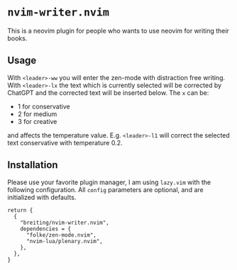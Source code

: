 # `nvim-writer.nvim`

This is a neovim plugin for people who wants to use neovim for writing their books.

## Usage

With `<leader>-ww` you will enter the zen-mode with distraction free writing. With `<leader>-lx` the text which is currently
selected will be corrected by ChatGPT and the corrected text will be inserted below. The `x` can be:

- 1 for conservative
- 2 for medium
- 3 for creative

and affects the temperature value. E.g. `<leader>-l1` will correct the selected text conservative with temperature 0.2.

## Installation

Please use your favorite plugin manager, I am using `lazy.vim` with the following configuration.
All `config` parameters are optional, and are initialized with defaults.

```
return {
  {
    "breiting/nvim-writer.nvim",
    dependencies = {
      "folke/zen-mode.nvim",
      "nvim-lua/plenary.nvim",
    },
  },
}
```
